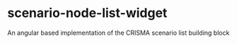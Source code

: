 scenario-node-list-widget
=========================

An angular based implementation of the CRISMA scenario list building block
